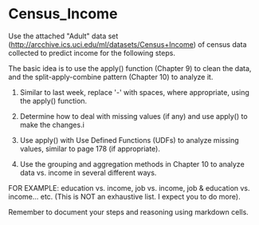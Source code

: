 # Census_Income
 Use the attached "Adult" data set (http://arcchive.ics.uci.edu/ml/datasets/Census+Income) of census data collected to predict income for the following steps.

The basic idea is to use the apply() function (Chapter 9) to clean the data, and the split-apply-combine pattern (Chapter 10) to analyze it.

1. Similar to last week, replace '-' with spaces, where appropriate, using the apply() function.

2. Determine how to deal with missing values (if any) and use apply() to make the changes.i

3. Use apply() with Use Defined Functions (UDFs) to analyze missing values, similar to page 178 (if appropriate).

4. Use the grouping and aggregation methods in Chapter 10 to analyze data vs. income in several different ways.

FOR EXAMPLE:  education vs. income, job vs. income, job & education vs. income... etc. (This is NOT an exhaustive list. I expect you to do more).

Remember to document your steps and reasoning using markdown cells.
